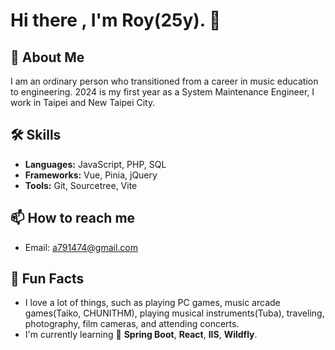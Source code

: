 # Hi there , I'm Roy(25y). 👋

<!--![Profile views](url) 未來建立個人網頁可以放這裡-->

## :musical_note: About Me
I am an ordinary person who transitioned from a career in music education to engineering. 2024 is my first year as a System Maintenance Engineer, I work in Taipei and New Taipei City.

## 🛠 Skills
- **Languages:** JavaScript, PHP, SQL
- **Frameworks:** Vue, Pinia, jQuery
- **Tools:** Git, Sourcetree, Vite

<!-- ## 🌟 Projects  未來有專案經歷放這裡
### [Project 1 Name](https://github.com/your-github-username/project1)
A brief description of Project 1.
-->

<!-- ## 📈 GitHub Stats  -->
<!-- ## 🔗 Connect with me 未來整理好個人資訊放這裡
- [LinkedIn](https://www.linkedin.com/in/hungyi-ke-351283201/)
-->

## 📫 How to reach me
- Email: [a791474@gmail.com](mailto:a791474@gmail.com)

## 🎉 Fun Facts
- I love a lot of things, such as playing PC games, music arcade games(Taiko, CHUNITHM), playing musical instruments(Tuba), traveling, photography, film cameras, and attending concerts.
- I'm currently learning :muscle: **Spring Boot**, **React**, **IIS**, **Wildfly**.

<!--
Here are some ideas to get you started:
- 🔭 I’m currently working on ...
- 👯 I’m looking to collaborate on ...
- 🤔 I’m looking for help with ...
- 💬 Ask me about ...
- 😄 Pronouns: ...
-->
